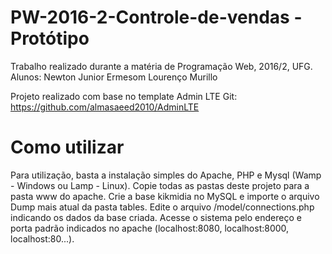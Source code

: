# PW-2016-2-Controle-de-vendas - Protótipo
Trabalho realizado durante a matéria de Programação Web, 2016/2, UFG.
Alunos:
Newton Junior
Ermesom Lourenço
Murillo

Projeto realizado com base no template Admin LTE
Git: https://github.com/almasaeed2010/AdminLTE

# Como utilizar

Para utilização, basta a instalação simples do Apache, PHP e Mysql (Wamp - Windows ou Lamp - Linux).
Copie todas as pastas deste projeto para a pasta www do apache.
Crie a base kikmidia no MySQL e importe o arquivo Dump mais atual da pasta tables.
Edite o arquivo /model/connections.php indicando os dados da base criada.
Acesse o sistema pelo endereço e porta padrão indicados no apache (localhost:8080, localhost:8000, localhost:80...).